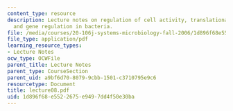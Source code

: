 ```yaml
---
content_type: resource
description: Lecture notes on regulation of cell activity, translational control,
  and gene regulation in bacteria.
file: /media/courses/20-106j-systems-microbiology-fall-2006/1d896f68e5522675e9497dd4f50e30ba_lecture08.pdf
file_type: application/pdf
learning_resource_types:
- Lecture Notes
ocw_type: OCWFile
parent_title: Lecture Notes
parent_type: CourseSection
parent_uid: a9bf6d70-8079-9cbb-1501-c3710795e9c6
resourcetype: Document
title: lecture08.pdf
uid: 1d896f68-e552-2675-e949-7dd4f50e30ba
---
```

